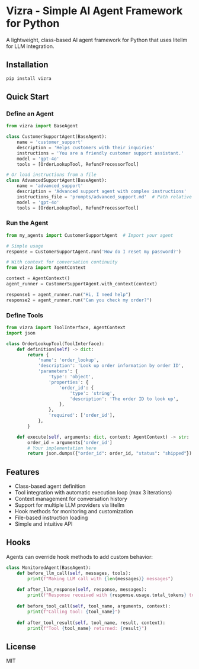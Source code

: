 # Vizra - Simple AI Agent Framework for Python

A lightweight, class-based AI agent framework for Python that uses litellm for LLM integration.

## Installation

```bash
pip install vizra
```

## Quick Start

### Define an Agent

```python
from vizra import BaseAgent

class CustomerSupportAgent(BaseAgent):
    name = 'customer_support'
    description = 'Helps customers with their inquiries'
    instructions = 'You are a friendly customer support assistant.'
    model = 'gpt-4o'
    tools = [OrderLookupTool, RefundProcessorTool]

# Or load instructions from a file
class AdvancedSupportAgent(BaseAgent):
    name = 'advanced_support'
    description = 'Advanced support agent with complex instructions'
    instructions_file = 'prompts/advanced_support.md'  # Path relative to your project
    model = 'gpt-4o'
    tools = [OrderLookupTool, RefundProcessorTool]
```

### Run the Agent

```python
from my_agents import CustomerSupportAgent  # Import your agent

# Simple usage
response = CustomerSupportAgent.run('How do I reset my password?')

# With context for conversation continuity
from vizra import AgentContext

context = AgentContext()
agent_runner = CustomerSupportAgent.with_context(context)

response1 = agent_runner.run("Hi, I need help")
response2 = agent_runner.run("Can you check my order?")
```

### Define Tools

```python
from vizra import ToolInterface, AgentContext
import json

class OrderLookupTool(ToolInterface):
    def definition(self) -> dict:
        return {
            'name': 'order_lookup',
            'description': 'Look up order information by order ID',
            'parameters': {
                'type': 'object',
                'properties': {
                    'order_id': {
                        'type': 'string',
                        'description': 'The order ID to look up',
                    },
                },
                'required': ['order_id'],
            },
        }

    def execute(self, arguments: dict, context: AgentContext) -> str:
        order_id = arguments['order_id']
        # Your implementation here
        return json.dumps({"order_id": order_id, "status": "shipped"})
```

## Features

- Class-based agent definition
- Tool integration with automatic execution loop (max 3 iterations)
- Context management for conversation history
- Support for multiple LLM providers via litellm
- Hook methods for monitoring and customization
- File-based instruction loading
- Simple and intuitive API

## Hooks

Agents can override hook methods to add custom behavior:

```python
class MonitoredAgent(BaseAgent):
    def before_llm_call(self, messages, tools):
        print(f"Making LLM call with {len(messages)} messages")
    
    def after_llm_response(self, response, messages):
        print(f"Response received with {response.usage.total_tokens} tokens")
    
    def before_tool_call(self, tool_name, arguments, context):
        print(f"Calling tool: {tool_name}")
    
    def after_tool_result(self, tool_name, result, context):
        print(f"Tool {tool_name} returned: {result}")
```

## License

MIT